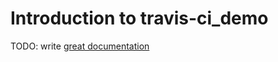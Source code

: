# Introduction to travis-ci_demo

TODO: write [great documentation](http://jacobian.org/writing/what-to-write/)
